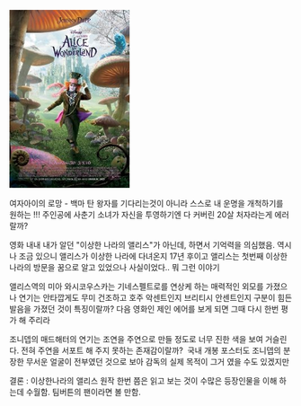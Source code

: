 ![](img_573e72381a076.png)

여자아이의 로망 - 백마 탄 왕자를 기다리는것이 아니라 스스로 내 운명을 개척하기를 원하는 !!! 주인공에 사춘기 소녀가 자신을 투영하기엔 다 커버린 20살 처자라는게 에러랄까?

영화 내내 내가 알던 "이상한 나라의 앨리스"가 아닌데, 하면서 기억력을 의심했음. 역시나 조금 있으니 앨리스가 이상한 나라에 다녀온지 17년 후이고 앨리스는 첫번째 이상한 나라의 방문을 꿈으로 알고 있었으나 사실이었다.. 뭐 그런 이야기

앨리스역의 미아 와시코우스카는 기네스펠트로를 연상케 하는 매력적인 외모를 가졌으나 연기는 안타깝게도 무미 건조하고 호주 악센트인지 브리티시 안센트인지 구분이 힘든 발음을 가졌던 것이 특징이랄까? 다음 영화인 제인 에어를 보게 되면 그때 다시 한번 평가 해 주리라

조니뎁의 매드해터의 연기는 조연을 주연으로 만들 정도로 너무 진한 색을 보여 거슬린다. 전혀 주연을 서포트 해 주지 못하는 존재감이랄까?  국내 개봉 포스터도 조니뎁의 분장한 무서운 얼굴이 전부였던 것으로 보아 감독의 실제 목적이 그거 였을 수도 있겠지만

결론 : 이상한나라의 앨리스 원작 한번 쯤은 읽고 보는 것이 수많은 등장인물을 이해 하는데 수월함. 팀버튼의 팬이라면 볼 만함.